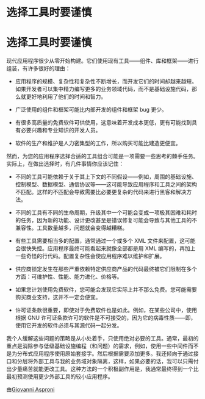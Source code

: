 # 选择工具时要谨慎

# 选择工具时要谨慎

现代应用程序很少从零开始构建。它们使用现有工具——组件、库和框架——进行组装，有许多很好的理由：

+   应用程序的规模、复杂性和复杂性不断增长，而开发它们的时间却越来越短。如果开发者可以集中精力编写更多的业务领域代码，而不是基础设施代码，那么就更好地利用了他们的时间和智力。

+   广泛使用的组件和框架可能比内部开发的组件和框架 bug 更少。

+   有很多高质量的免费软件可供使用，这意味着开发成本更低，更有可能找到具有必要兴趣和专业知识的开发人员。

+   软件的生产和维护是人力密集型的工作，所以购买可能比建造更便宜。

然而，为您的应用程序选择合适的工具组合可能是一项需要一些思考的棘手任务。实际上，在做出选择时，有几件事情你应该记住：

+   不同的工具可能依赖于关于其上下文的不同假设——例如，周围的基础设施、控制模型、数据模型、通信协议等——这可能导致应用程序和工具之间的架构不匹配。这样的不匹配会导致需要比必要更复杂的代码来进行黑客和解决方法。

+   不同的工具有不同的生命周期，升级其中一个可能会变成一项极其困难和耗时的任务，因为新的功能、设计更改甚至是错误修复可能会导致与其他工具的不兼容性。工具数量越多，问题就会变得越糟糕。

+   有些工具需要相当多的配置，通常通过一个或多个 XML 文件来配置，这可能会很快失控。应用程序最终可能看起来就像全部都是用 XML 编写的，再加上一些奇怪的行代码。配置复杂性会使应用程序难以维护和扩展。

+   供应商锁定发生在那些严重依赖特定供应商产品的代码最终被它们限制在多个方面：可维护性、性能、能力进化、价格等。

+   如果您计划使用免费软件，您可能会发现它实际上并不那么免费。您可能需要购买商业支持，这并不一定会便宜。

+   许可证条款很重要，即使对于免费软件也是如此。例如，在某些公司中，使用根据 GNU 许可证条款许可的软件是不可接受的，因为它的病毒性质——即，使用它开发的软件必须与其源代码一起分发。

我个人缓解这些问题的策略是从小处着手，只使用绝对必要的工具。通常，最初的重点是消除参与低级基础设施编程（和问题）的需求，例如，使用一些中间件而不是为分布式应用程序使用原始套接字。然后根据需要添加更多。我还倾向于通过接口和分层将外部工具与我的业务域对象隔离，这样，如果必要的话，我可以只需付出少量痛苦就能更改工具。这种方法的一个积极副作用是，我通常最终得到一个比最初预测使用更少外部工具的较小应用程序。

由[Giovanni Asproni](http://programmer.97things.oreilly.com/wiki/index.php/Giovanni_Asproni)
